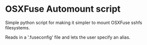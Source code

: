 OSXFuse Automount script
========================

Simple python script for making it simpler to mount OSXFuse sshfs filesystems.

Reads in a '.fuseconfig' file and lets the user specify an alias.

